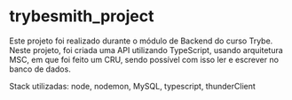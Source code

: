 # trybesmith_project

Este projeto foi realizado durante o módulo de Backend do curso Trybe. 
Neste projeto, foi criada uma API utilizando TypeScript, usando arquitetura MSC, em que foi feito um CRU, sendo possível com isso ler e escrever no banco de dados.

Stack utilizadas: node, nodemon, MySQL, typescript, thunderClient 
